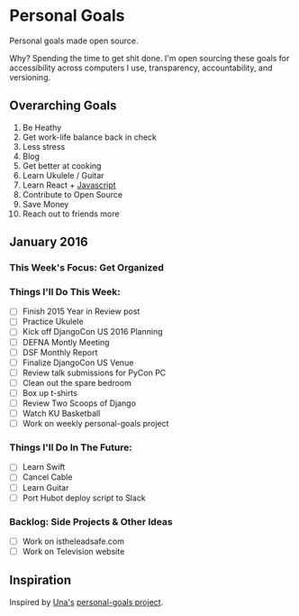 # Personal Goals

Personal goals made open source.

Why? Spending the time to get shit done. I'm open sourcing these goals for accessibility across computers I use, transparency, accountability, and versioning.

## Overarching Goals

1. Be Heathy
2. Get work-life balance back in check
3. Less stress
4. Blog
5. Get better at cooking
6. Learn Ukulele / Guitar
7. Learn React + [Javascript](https://github.com/getify/You-Dont-Know-JS)
8. Contribute to Open Source
9. Save Money
10. Reach out to friends more

## January 2016

### This Week's Focus: Get Organized

### Things I'll Do This Week:

- [ ] Finish 2015 Year in Review post
- [ ] Practice Ukulele
- [ ] Kick off DjangoCon US 2016 Planning
- [ ] DEFNA Montly Meeting
- [ ] DSF Monthly Report
- [ ] Finalize DjangoCon US Venue
- [ ] Review talk submissions for PyCon PC
- [ ] Clean out the spare bedroom
- [ ] Box up t-shirts
- [ ] Review Two Scoops of Django
- [ ] Watch KU Basketball
- [ ] Work on weekly personal-goals project

### Things I'll Do In The Future:

- [ ] Learn Swift
- [ ] Cancel Cable
- [ ] Learn Guitar
- [ ] Port Hubot deploy script to Slack

### Backlog: Side Projects & Other Ideas

- [ ] Work on istheleadsafe.com
- [ ] Work on Television website

## Inspiration

Inspired by [Una's](https://github.com/una) [personal-goals project](https://github.com/una/personal-goals).
